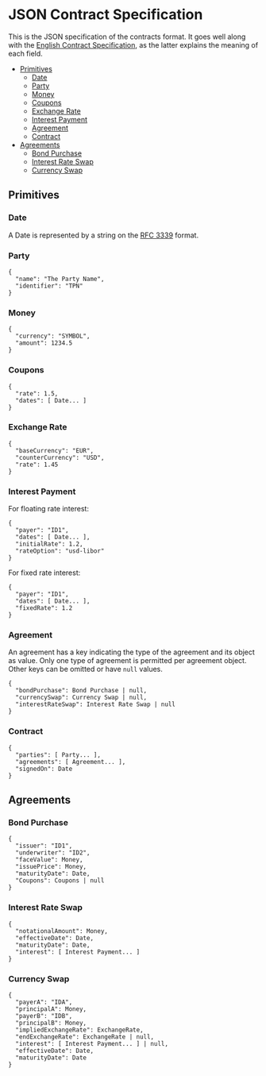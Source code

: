 # JSON Contract Specification

This is the JSON specification of the contracts format. It goes well along with the [English Contract Specification](./ENGLISH-SPECIFICATION.md), as the latter explains the meaning of each field.

- [Primitives](#primitives)
  - [Date](#date)
  - [Party](#party)
  - [Money](#money)
  - [Coupons](#coupons)
  - [Exchange Rate](#exchange-rate)
  - [Interest Payment](#interest-payment)
  - [Agreement](#agreement)
  - [Contract](#contract)
- [Agreements](#agreements)
  - [Bond Purchase](#bond-purchase)
  - [Interest Rate Swap](#interest-rate-swap)
  - [Currency Swap](#currency-swap)

## Primitives

### Date

A Date is represented by a string on the [RFC 3339](https://datatracker.ietf.org/doc/html/rfc3339) format.

### Party

```
{
  "name": "The Party Name",
  "identifier": "TPN"
}
```

### Money

```
{
  "currency": "SYMBOL",
  "amount": 1234.5
}
```

### Coupons

```
{
  "rate": 1.5,
  "dates": [ Date... ]
}
```

### Exchange Rate

```
{
  "baseCurrency": "EUR",
  "counterCurrency": "USD",
  "rate": 1.45
}
```

### Interest Payment

For floating rate interest:

```
{
  "payer": "ID1",
  "dates": [ Date... ],
  "initialRate": 1.2,
  "rateOption": "usd-libor"
}
```

For fixed rate interest:

```
{
  "payer": "ID1",
  "dates": [ Date... ],
  "fixedRate": 1.2
}
```

### Agreement

An agreement has a key indicating the type of the agreement and its object as value. Only one type of agreement is permitted per agreement object. Other keys can be omitted or have `null` values.

```
{
  "bondPurchase": Bond Purchase | null,
  "currencySwap": Currency Swap | null,
  "interestRateSwap": Interest Rate Swap | null
}
```

### Contract

```
{
  "parties": [ Party... ],
  "agreements": [ Agreement... ],
  "signedOn": Date
}
```

## Agreements

### Bond Purchase

```
{
  "issuer": "ID1",
  "underwriter": "ID2",
  "faceValue": Money,
  "issuePrice": Money,
  "maturityDate": Date,
  "Coupons": Coupons | null
}
```
### Interest Rate Swap

```
{
  "notationalAmount": Money,
  "effectiveDate": Date,
  "maturityDate": Date,
  "interest": [ Interest Payment... ]
}
```

### Currency Swap

```
{
  "payerA": "IDA",
  "principalA": Money,
  "payerB": "IDB",
  "principalB": Money,
  "impliedExchangeRate": ExchangeRate,
  "endExchangeRate": ExchangeRate | null,
  "interest": [ Interest Payment... ] | null,
  "effectiveDate": Date,
  "maturityDate": Date
}
```

